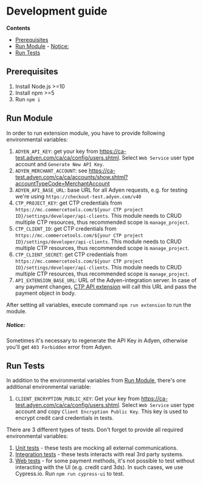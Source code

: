 # Development guide

<!-- START doctoc generated TOC please keep comment here to allow auto update -->
<!-- DON'T EDIT THIS SECTION, INSTEAD RE-RUN doctoc TO UPDATE -->
**Contents**

- [Prerequisites](#prerequisites)
- [Run Module](#run-module)
      - [Notice:](#notice)
- [Run Tests](#run-tests)

<!-- END doctoc generated TOC please keep comment here to allow auto update -->

## Prerequisites
1. Install Node.js >=10
1. Install npm >=5
1. Run `npm i`

## Run Module
In order to run extension module, you have to provide following environmental variables:
1. `ADYEN_API_KEY`: get your key from https://ca-test.adyen.com/ca/ca/config/users.shtml. Select `Web Service` user type account and `Generate New API Key`. 
1. `ADYEN_MERCHANT_ACCOUNT`: see https://ca-test.adyen.com/ca/ca/accounts/show.shtml?accountTypeCode=MerchantAccount
1. `ADYEN_API_BASE_URL`: base URL for all Adyen requests, e.g. for testing we're using `https://checkout-test.adyen.com/v40`
1. `CTP_PROJECT_KEY`: get CTP credentials from `https://mc.commercetools.com/${your CTP project ID}/settings/developer/api-clients`. This module needs to CRUD multiple CTP resources, thus recommended scope is `manage_project`.
1. `CTP_CLIENT_ID`: get CTP credentials from `https://mc.commercetools.com/${your CTP project ID}/settings/developer/api-clients`. This module needs to CRUD multiple CTP resources, thus recommended scope is `manage_project`.
1. `CTP_CLIENT_SECRET`: get CTP credentials from `https://mc.commercetools.com/${your CTP project ID}/settings/developer/api-clients`. This module needs to CRUD multiple CTP resources, thus recommended scope is `manage_project`.
1. `API_EXTENSION_BASE_URL`: URL of the Adyen-integration server. In case of any payment changes, [CTP API extension](https://docs.commercetools.com/http-api-projects-api-extensions) will call this URL and pass the payment object in body.
 
After setting all variables, execute command `npm run extension` to run the module.
##### Notice:
Sometimes it's necessary to regenerate the API Key in Adyen, otherwise you'll get `403 Forbidden` error from Adyen.

## Run Tests
In addition to the environmental variables from [Run Module](#run-module), there's one additional environmental variable:
1. `CLIENT_ENCRYPTION_PUBLIC_KEY`: Get your key from https://ca-test.adyen.com/ca/ca/config/users.shtml. Select `Web Service` user type account and copy `Client Encryption Public Key`. This key is used to encrypt credit card credentials in tests.

There are 3 different types of tests. Don't forget to provide all required environmental variables:
1. [Unit tests](../test/unit) - these tests are mocking all external communications.
1. [Integration tests](../test/integration) - these tests interacts with real 3rd party systems.
1. [Web tests](../../cypress/integration) - for some payment methods, it's not possible to test without interacting
with the UI (e.g. credit card 3ds). In such cases, we use Cypress.io. Run `npm run cypress-ui` to test.
